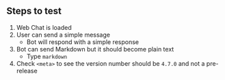 ## Steps to test

1. Web Chat is loaded
1. User can send a simple message
   - Bot will respond with a simple response
1. Bot can send Markdown but it should become plain text
   - Type `markdown`
1. Check `<meta>` to see the version number should be `4.7.0` and not a pre-release
